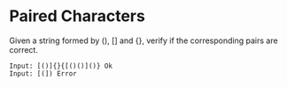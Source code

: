 # Paired Characters

Given a string formed by (), [] and {}, verify if the corresponding pairs are correct.

```
Input: [()]{}{[()()]()} Ok
Input: [(]) Error
```

